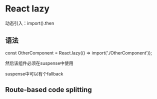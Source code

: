 # React lazy



动态引入：import().then





## 语法

const OtherComponent = React.lazy(() => import('./OtherComponent'));

然后该组件必须在suspense中使用

suspense中可以有个fallback



## Route-based code splitting



